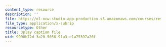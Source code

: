 ```yaml
---
content_type: resource
description: ''
file: https://ol-ocw-studio-app-production.s3.amazonaws.com/courses/res-ll-005-mathematics-of-big-data-and-machine-learning-january-iap-2020/9998b72d3a20505691a3e1a75397a20f_ADQck0zeBLQ.vtt
file_type: application/x-subrip
resourcetype: Other
title: 3play caption file
uid: 9998b72d-3a20-5056-91a3-e1a75397a20f
---
```

